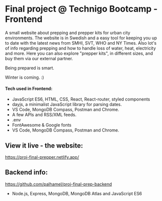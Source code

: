 # Final project @ Technigo Bootcamp - Frontend

A small website about prepping and prepper kits for urban city environments. 
The website is in Swedish and a easy tool for keeping you up to date with the latest news from SMHI, SVT, WHO and NY Times.
Also lot's of info regarding prepping and how to handle loss of water, heat, electricity and more.
Here you can also explore "prepper kits", in different sizes, and buy them via our external partner.

Being prepared is smart. 

Winter is coming. :)

#### Tech used in Frontend: 
- JavaScript ES6, HTML, CSS, React, React-router, styled components
- dayjs, a minimalist JavaScript library for parsing dates.
- VS Code, MongoDB Compass, Postman and Chrome.
- A few APIs and RSS/XML feeds.
- .env 
- FontAwesome & Google fonts
- VS Code, MongoDB Compass, Postman and Chrome.

## View it live - the website:
https://proj-final-prepper.netlify.app/

## Backend info:
https://github.com/palhamel/proj-final-prep-backend
- Node.js, Express, MongoDB, MongoDB Atlas and JavaScript ES6

